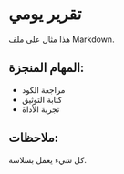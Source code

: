 # تقرير يومي
هذا مثال على ملف Markdown.
## المهام المنجزة:
- مراجعة الكود
- كتابة التوثيق
- تجربة الأداة
## ملاحظات:
كل شيء يعمل بسلاسة.